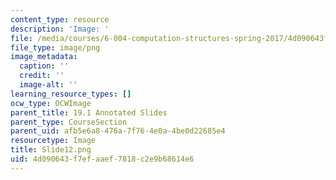 ```yaml
---
content_type: resource
description: 'Image: '
file: /media/courses/6-004-computation-structures-spring-2017/4d090643f7efaaef7818c2e9b68614e6_Slide12.png
file_type: image/png
image_metadata:
  caption: ''
  credit: ''
  image-alt: ''
learning_resource_types: []
ocw_type: OCWImage
parent_title: 19.1 Annotated Slides
parent_type: CourseSection
parent_uid: afb5e6a8-476a-7f76-4e0a-4be0d22685e4
resourcetype: Image
title: Slide12.png
uid: 4d090643-f7ef-aaef-7818-c2e9b68614e6
---
```

